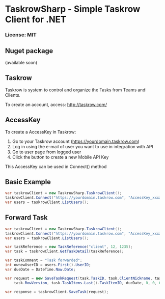 # TaskrowSharp - Simple Taskrow Client for .NET

### License: MIT



## Nuget package

(available soon)


## Taskrow

Taskrow is system to control and organize the Tasks from Teams and Clients.

To create an account, access: http://taskrow.com/



## AccessKey

To create a AccessKey in Taskrow:

1.  Go to your Taskrow account (https://yourdomain.taskrow.com)
2.  Log in using the e-mail of user you want to use in integration with API
3.  Go to user page from logged user
4.  Click the button to create a new Mobile API Key

This AccessKey can be used in Connect() method



## Basic Example

```csharp
var taskrowClient = new TaskrowSharp.TaskrowClient();
taskrowClient.Connect("https://yourdomain.taskrow.com", "AccessKey_xxxxslwlqlqlwqlql23234jewjewj");
var users = taskrowClient.ListUsers();
```


## Forward Task

```csharp
var taskrowClient = new TaskrowSharp.TaskrowClient();
taskrowClient.Connect("https://yourdomain.taskrow.com", "AccessKey_xxxxslwlqlqlwqlql23234jewjewj");
var users = taskrowClient.ListUsers();

var taskReference = new TaskReference("client", 12, 1235);
var task = taskrowClient.GetTaskDetail(taskReference);

var taskComment = "Task forwarded";
int ownewUserID = users.First().UserID;
var dueDate = DateTime.Now.Date;

var request = new SaveTaskRequest(task.TaskID, task.ClientNickname, task.JobNumber, task.TaskNumber, task.TaskTitle, taskComment, ownewUserID,
	task.RowVersion, task.TaskItems.Last().TaskItemID, dueDate, 0, 0, 0);

var response = taskrowClient.SaveTask(request);
```


